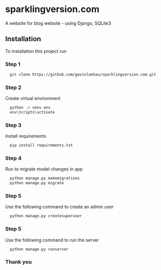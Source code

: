 
# sparklingversion.com

A website for blog website - using Django, SQLite3



## Installation

To installation this project run
### Step 1

```bash
  git clone https://github.com/gavinleehau/sparklingversion.com.git
```

### Step 2
Create virtual environment
```bash
  python -m venv env
  env\Scripts\activate
```

### Step 3
Install requirements
```bash
  pip install requirements.txt
```

### Step 4
Run to migrate model changes in app
```bash
  python manage.py makemigrations
  python manage.py migrate
```

### Step 5
Use the following command to create an admin user
```bash
  python manage.py createsuperuser
```

### Step 5
Use the following command to run the server
```bash
  python manage.py runserver
```

### Thank you




